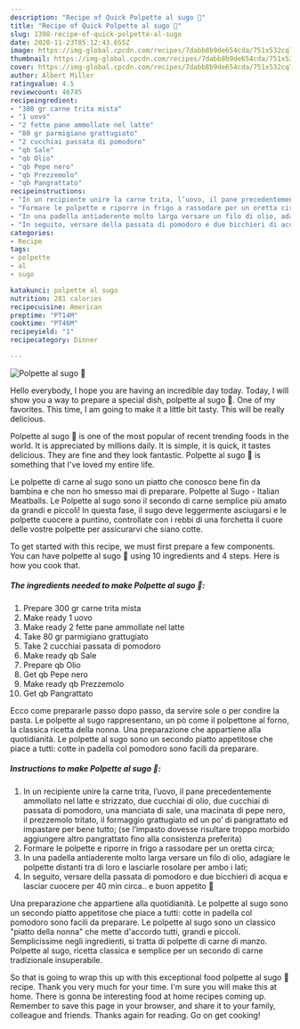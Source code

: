 ```yaml
---
description: "Recipe of Quick Polpette al sugo 🍅"
title: "Recipe of Quick Polpette al sugo 🍅"
slug: 1398-recipe-of-quick-polpette-al-sugo
date: 2020-11-23T05:12:43.655Z
image: https://img-global.cpcdn.com/recipes/7dabb8b9de654cda/751x532cq70/polpette-al-sugo-🍅-recipe-main-photo.jpg
thumbnail: https://img-global.cpcdn.com/recipes/7dabb8b9de654cda/751x532cq70/polpette-al-sugo-🍅-recipe-main-photo.jpg
cover: https://img-global.cpcdn.com/recipes/7dabb8b9de654cda/751x532cq70/polpette-al-sugo-🍅-recipe-main-photo.jpg
author: Albert Miller
ratingvalue: 4.5
reviewcount: 46745
recipeingredient:
- "300 gr carne trita mista"
- "1 uovo"
- "2 fette pane ammollate nel latte"
- "80 gr parmigiano grattugiato"
- "2 cucchiai passata di pomodoro"
- "qb Sale"
- "qb Olio"
- "qb Pepe nero"
- "qb Prezzemolo"
- "qb Pangrattato"
recipeinstructions:
- "In un recipiente unire la carne trita, l’uovo, il pane precedentemente ammollato nel latte e strizzato, due cucchiai di olio, due cucchiai di passata di pomodoro, una manciata di sale, una macinata di pepe nero, il prezzemolo tritato, il formaggio grattugiato ed un po’ di pangrattato ed impastare per bene tutto; (se l’impasto dovesse risultare troppo morbido aggiungere altro pangrattato fino alla consistenza preferita)"
- "Formare le polpette e riporre in frigo a rassodare per un oretta circa;"
- "In una padella antiaderente molto larga versare un filo di olio, adagiare le polpette distanti tra di loro e lasciarle rosolare per ambo i lati;"
- "In seguito, versare della passata di pomodoro e due bicchieri di acqua e lasciar cuocere per 40 min circa.. e buon appetito 💛"
categories:
- Recipe
tags:
- polpette
- al
- sugo

katakunci: polpette al sugo 
nutrition: 281 calories
recipecuisine: American
preptime: "PT14M"
cooktime: "PT46M"
recipeyield: "1"
recipecategory: Dinner

---
```



![Polpette al sugo 🍅](https://img-global.cpcdn.com/recipes/7dabb8b9de654cda/751x532cq70/polpette-al-sugo-🍅-recipe-main-photo.jpg)

Hello everybody, I hope you are having an incredible day today. Today, I will show you a way to prepare a special dish, polpette al sugo 🍅. One of my favorites. This time, I am going to make it a little bit tasty. This will be really delicious.

Polpette al sugo 🍅 is one of the most popular of recent trending foods in the world. It is appreciated by millions daily. It is simple, it is quick, it tastes delicious. They are fine and they look fantastic. Polpette al sugo 🍅 is something that I've loved my entire life.

Le polpette di carne al sugo sono un piatto che conosco bene fin da bambina e che non ho smesso mai di preparare. Polpette al Sugo - Italian Meatballs. Le Polpette al sugo sono il secondo di carne semplice più amato da grandi e piccoli! In questa fase, il sugo deve leggermente asciugarsi e le polpette cuocere a puntino, controllate con i rebbi di una forchetta il cuore delle vostre polpette per assicurarvi che siano cotte.


To get started with this recipe, we must first prepare a few components. You can have polpette al sugo 🍅 using 10 ingredients and 4 steps. Here is how you cook that.

<!--inarticleads1-->

##### The ingredients needed to make Polpette al sugo 🍅:

1. Prepare 300 gr carne trita mista
1. Make ready 1 uovo
1. Make ready 2 fette pane ammollate nel latte
1. Take 80 gr parmigiano grattugiato
1. Take 2 cucchiai passata di pomodoro
1. Make ready qb Sale
1. Prepare qb Olio
1. Get qb Pepe nero
1. Make ready qb Prezzemolo
1. Get qb Pangrattato


Ecco come prepararle passo dopo passo, da servire sole o per condire la pasta. Le polpette al sugo rappresentano, un pò come il polpettone al forno, la classica ricetta della nonna. Una preparazione che appartiene alla quotidianità. Le polpette al sugo sono un secondo piatto appetitose che piace a tutti: cotte in padella col pomodoro sono facili da preparare. 

<!--inarticleads2-->

##### Instructions to make Polpette al sugo 🍅:

1. In un recipiente unire la carne trita, l’uovo, il pane precedentemente ammollato nel latte e strizzato, due cucchiai di olio, due cucchiai di passata di pomodoro, una manciata di sale, una macinata di pepe nero, il prezzemolo tritato, il formaggio grattugiato ed un po’ di pangrattato ed impastare per bene tutto; (se l’impasto dovesse risultare troppo morbido aggiungere altro pangrattato fino alla consistenza preferita)
1. Formare le polpette e riporre in frigo a rassodare per un oretta circa;
1. In una padella antiaderente molto larga versare un filo di olio, adagiare le polpette distanti tra di loro e lasciarle rosolare per ambo i lati;
1. In seguito, versare della passata di pomodoro e due bicchieri di acqua e lasciar cuocere per 40 min circa.. e buon appetito 💛


Una preparazione che appartiene alla quotidianità. Le polpette al sugo sono un secondo piatto appetitose che piace a tutti: cotte in padella col pomodoro sono facili da preparare. Le polpette al sugo sono un classico &#34;piatto della nonna&#34; che mette d&#39;accordo tutti, grandi e piccoli. Semplicissime negli ingredienti, si tratta di polpette di carne di manzo. Polpette al sugo, ricetta classica e semplice per un secondo di carne tradizionale insuperabile. 

So that is going to wrap this up with this exceptional food polpette al sugo 🍅 recipe. Thank you very much for your time. I'm sure you will make this at home. There is gonna be interesting food at home recipes coming up. Remember to save this page in your browser, and share it to your family, colleague and friends. Thanks again for reading. Go on get cooking!
